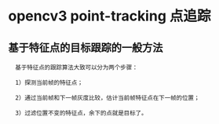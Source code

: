 
# opencv3 point-tracking 点追踪
## 基于特征点的目标跟踪的一般方法

      基于特征点的跟踪算法大致可以分为两个步骤：

      1）探测当前帧的特征点；

      2）通过当前帧和下一帧灰度比较，估计当前帧特征点在下一帧的位置；

      3）过滤位置不变的特征点，余下的点就是目标了。
